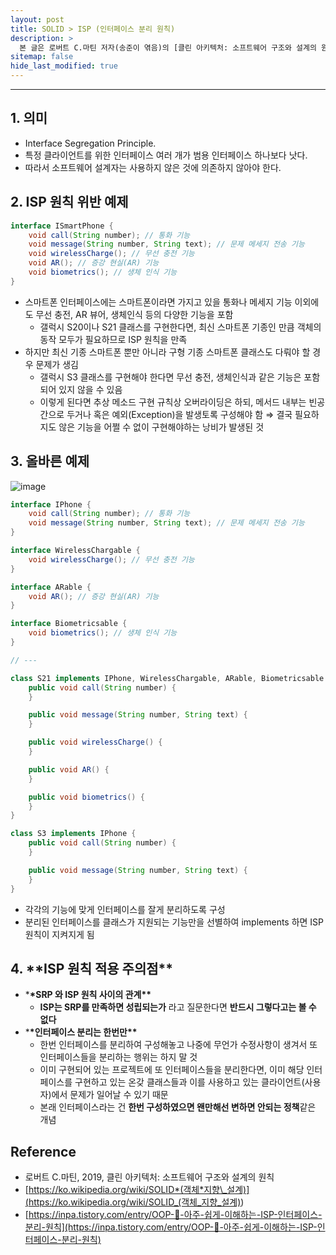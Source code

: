 ```yaml
---
layout: post
title: SOLID > ISP (인터페이스 분리 원칙)
description: >
  본 글은 로버트 C.마틴 저자(송준이 엮음)의 [클린 아키텍처: 소프트웨어 구조와 설계의 원칙] 도서를 참고하였습니다.
sitemap: false
hide_last_modified: true
---
```


---

## 1. 의미

- Interface Segregation Principle.
- 특정 클라이언트를 위한 인터페이스 여러 개가 범용 인터페이스 하나보다 낫다.
- 따라서 소프트웨어 설계자는 사용하지 않은 것에 의존하지 않아야 한다.

## 2. ISP 원칙 위반 예제

```java
interface ISmartPhone {
    void call(String number); // 통화 기능
    void message(String number, String text); // 문제 메세지 전송 기능
    void wirelessCharge(); // 무선 충전 기능
    void AR(); // 증강 현실(AR) 기능
    void biometrics(); // 생체 인식 기능
}
```

- 스마트폰 인터페이스에는 스마트폰이라면 가지고 있을 통화나 메세지 기능 이외에도 무선 충전, AR 뷰어, 생체인식 등의 다양한 기능을 포함
  - 갤럭시 S20이나 S21 클래스를 구현한다면, 최신 스마트폰 기종인 만큼 객체의 동작 모두가 필요하므로 ISP 원칙을 만족
- 하지만 최신 기종 스마트폰 뿐만 아니라 구형 기종 스마트폰 클래스도 다뤄야 할 경우 문제가 생김
  - 갤럭시 S3 클래스를 구현해야 한다면 무선 충전, 생체인식과 같은 기능은 포함되어 있지 않을 수 있음
  - 이렇게 된다면 추상 메소드 구현 규칙상 오버라이딩은 하되, 메서드 내부는 빈공간으로 두거나 혹은 예외(Exception)을 발생토록 구성해야 함
    ⇒ 결국 필요하지도 않은 기능을 어쩔 수 없이 구현해야하는 낭비가 발생된 것

## 3. 올바른 예제

![image](https://user-images.githubusercontent.com/68031450/231516629-a4e2cbed-887a-4804-bdc4-ba72f267e2b3.png)

```java
interface IPhone {
    void call(String number); // 통화 기능
    void message(String number, String text); // 문제 메세지 전송 기능
}

interface WirelessChargable {
    void wirelessCharge(); // 무선 충전 기능
}

interface ARable {
    void AR(); // 증강 현실(AR) 기능
}

interface Biometricsable {
    void biometrics(); // 생체 인식 기능
}

// ---

class S21 implements IPhone, WirelessChargable, ARable, Biometricsable {
    public void call(String number) {
    }

    public void message(String number, String text) {
    }

    public void wirelessCharge() {
    }

    public void AR() {
    }

    public void biometrics() {
    }
}

class S3 implements IPhone {
    public void call(String number) {
    }

    public void message(String number, String text) {
    }
}
```

- 각각의 기능에 맞게 인터페이스를 잘게 분리하도록 구성
- 분리된 인터페이스를 클래스가 지원되는 기능만을 선별하여 implements 하면 ISP 원칙이 지켜지게 됨

## 4. \***\*ISP 원칙 적용 주의점\*\***

- \***\*SRP 와 ISP 원칙 사이의 관계\*\***
  - **ISP는 SRP를 만족하면 성립되는가** 라고 질문한다면 **반드시 그렇다고는 볼 수 없다**
- \***\*인터페이스 분리는 한번만\*\***
  - 한번 인터페이스를 분리하여 구성해놓고 나중에 무언가 수정사항이 생겨서 또 인터페이스들을 분리하는 행위는 하지 말 것
  - 이미 구현되어 있는 프로젝트에 또 인터페이스들을 분리한다면, 이미 해당 인터페이스를 구현하고 있는 온갖 클래스들과 이를 사용하고 있는 클라이언트(사용자)에서 문제가 일어날 수 있기 때문
  - 본래 인터페이스라는 건 **한번 구성하였으면 왠만해선 변하면 안되는 정책**같은 개념

## Reference

- 로버트 C.마틴, 2019, 클린 아키텍처: 소프트웨어 구조와 설계의 원칙
- [https://ko.wikipedia.org/wiki/SOLID*(객체*지향\_설계)](<https://ko.wikipedia.org/wiki/SOLID_(객체_지향_설계)>)
- [https://inpa.tistory.com/entry/OOP-💠-아주-쉽게-이해하는-ISP-인터페이스-분리-원칙](https://inpa.tistory.com/entry/OOP-💠-아주-쉽게-이해하는-ISP-인터페이스-분리-원칙)
